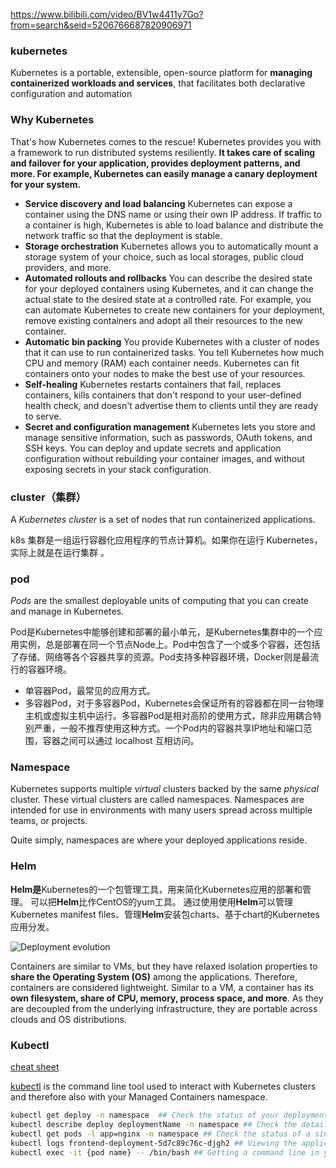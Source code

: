 https://www.bilibili.com/video/BV1w4411y7Go?from=search&seid=5206766687820906971





### kubernetes

Kubernetes is a portable, extensible, open-source platform for **managing containerized workloads and services**, that facilitates both declarative configuration and automation



### Why Kubernetes

That's how Kubernetes comes to the rescue! Kubernetes provides you with a framework to run distributed systems resiliently. **It takes care of scaling and failover for your application, provides deployment patterns, and more. For example, Kubernetes can easily manage a canary deployment for your system.**

- **Service discovery and load balancing** Kubernetes can expose a container using the DNS name or using their own IP address. If traffic to a container is high, Kubernetes is able to load balance and distribute the network traffic so that the deployment is stable.
- **Storage orchestration** Kubernetes allows you to automatically mount a storage system of your choice, such as local storages, public cloud providers, and more.
- **Automated rollouts and rollbacks** You can describe the desired state for your deployed containers using Kubernetes, and it can change the actual state to the desired state at a controlled rate. For example, you can automate Kubernetes to create new containers for your deployment, remove existing containers and adopt all their resources to the new container.
- **Automatic bin packing** You provide Kubernetes with a cluster of nodes that it can use to run containerized tasks. You tell Kubernetes how much CPU and memory (RAM) each container needs. Kubernetes can fit containers onto your nodes to make the best use of your resources.
- **Self-healing** Kubernetes restarts containers that fail, replaces containers, kills containers that don't respond to your user-defined health check, and doesn't advertise them to clients until they are ready to serve.
- **Secret and configuration management** Kubernetes lets you store and manage sensitive information, such as passwords, OAuth tokens, and SSH keys. You can deploy and update secrets and application configuration without rebuilding your container images, and without exposing secrets in your stack configuration.



### cluster（集群）

A *Kubernetes cluster* is a set of nodes that run containerized applications.

k8s 集群是一组运行容器化应用程序的节点计算机。如果你在运行 Kubernetes，实际上就是在运行集群 。

### pod

*Pods* are the smallest deployable units of computing that you can create and manage in Kubernetes.

Pod是Kubernetes中能够创建和部署的最小单元，是Kubernetes集群中的一个应用实例，总是部署在同一个节点Node上。Pod中包含了一个或多个容器，还包括了存储、网络等各个容器共享的资源。Pod支持多种容器环境，Docker则是最流行的容器环境。

- 单容器Pod，最常见的应用方式。
- 多容器Pod，对于多容器Pod，Kubernetes会保证所有的容器都在同一台物理主机或虚拟主机中运行。多容器Pod是相对高阶的使用方式，除非应用耦合特别严重，一般不推荐使用这种方式。一个Pod内的容器共享IP地址和端口范围，容器之间可以通过 localhost 互相访问。

### Namespace

Kubernetes supports multiple *virtual* clusters backed by the same *physical* cluster. These virtual clusters are called namespaces. Namespaces are intended for use in environments with many users spread across multiple teams, or projects.

Quite simply, namespaces are where your deployed applications reside.

### Helm

**Helm是**Kubernetes的一个包管理工具，用来简化Kubernetes应用的部署和管理。 可以把**Helm**比作CentOS的yum工具。 通过使用使用**Helm**可以管理Kubernetes manifest files、管理**Helm**安装包charts、基于chart的Kubernetes应用分发。



![Deployment evolution](https://d33wubrfki0l68.cloudfront.net/26a177ede4d7b032362289c6fccd448fc4a91174/eb693/images/docs/container_evolution.svg)

Containers are similar to VMs, but they have relaxed isolation properties to **share the Operating System (OS)** among the applications. Therefore, containers are considered lightweight. Similar to a VM, a container has its **own filesystem, share of CPU, memory, process space, and more**. As they are decoupled from the underlying infrastructure, they are portable across clouds and OS distributions.





### Kubectl

[cheat sheet](https://kubernetes.io/docs/reference/kubectl/cheatsheet/)

[kubectl](https://kubernetes.io/docs/reference/kubectl/overview/) is the command line tool used to interact with Kubernetes clusters and therefore also with your Managed Containers namespace.

```bash
kubectl get deploy -n namespace  ## Check the status of your deployment
kubectl describe deploy deploymentName -n namespace ## Check the detailed status of a deployment
kubectl get pods -l app=nginx -n namespace ## Check the status of a single pod in a deployment
kubectl logs frontend-deployment-5d7c89c76c-djgh2 ## Viewing the application logs inside of a pod
kubectl exec -it {pod name} -- /bin/bash ## Getting a command line in your container

```

